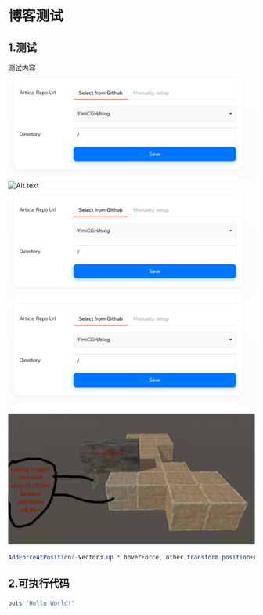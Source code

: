 # 博客测试

## 1.测试
测试内容
![Alt text](/Test/image.png)
![Alt text](/image.png)
![Alt text](image.jpg)
![Alt text](/Test/image.png)

![Alt text](/Test/image-1.png "例子")
```C#
AddForceAtPosition(-Vector3.up * hoverForce, other.transform.position+new Vector3(0, 0.5f, 0), ForceMode.Acceleration):
```

## 2.可执行代码

```RUBY
puts "Hello World!"
```